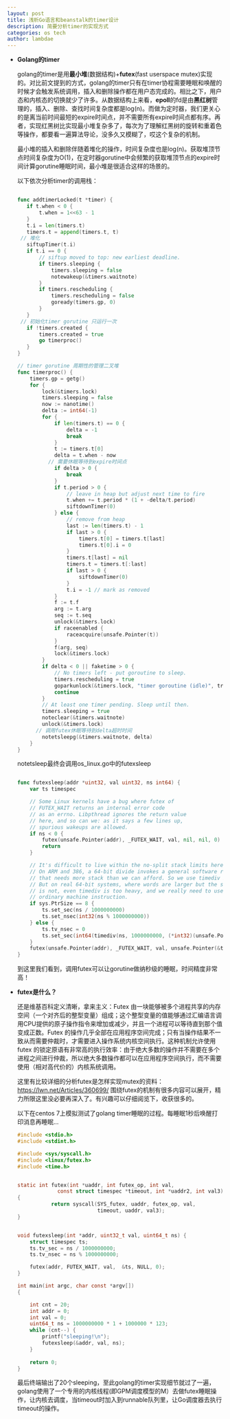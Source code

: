 ```yaml
---
layout: post
title: 浅析Go语言和beanstalk的timer设计
description: 简要分析timer的实现方式
categories: os tech
author: lambdae
---
```


* **Golang的timer**

    golang的timer是用**最小堆**(数据结构)+**futex**(fast userspace mutex)实现的。对比前文提到的方式，golang的timer只有在timer协程需要睡眠和唤醒的时候才会触发系统调用，插入和删除操作都在用户态完成的。相比之下，用户态和内核态的切换就少了许多。从数据结构上来看，**epoll**的fd是由**黑红树**管理的，插入、删除、查找时间复杂度都是log(n)。而做为定时器，我们更关心的是离当前时间最短的expire时间点，并不需要所有expire时间点都有序。再者，实现红黑树比实现最小堆复杂多了，每次为了理解红黑树的旋转和重着色等操作，都要看一遍算法导论，没多久又模糊了，哎这个复杂的机制。

    最小堆的插入和删除伴随着堆化的操作，时间复杂度也是log(n)。获取堆顶节点时间复杂度为O(1)，在定时器gorutine中会频繁的获取堆顶节点的expire时间计算gorutine睡眠时间，最小堆是很适合这样的场景的。

    以下依次分析timer的调用栈：

     ```go

    func addtimerLocked(t *timer) {
    	if t.when < 0 {
    		t.when = 1<<63 - 1
    	}
    	t.i = len(timers.t)
    	timers.t = append(timers.t, t)
      // 堆化
    	siftupTimer(t.i)
    	if t.i == 0 {
    		// siftup moved to top: new earliest deadline.
    		if timers.sleeping {
    			timers.sleeping = false
    			notewakeup(&timers.waitnote)
    		}
    		if timers.rescheduling {
    			timers.rescheduling = false
    			goready(timers.gp, 0)
    		}
    	}
      // 初始化timer gorutine 只运行一次
    	if !timers.created {
    		timers.created = true
    		go timerproc()
    	}
    }
     ```

    ```go
    // timer gorutine 周期性的管理二叉堆
    func timerproc() {
    	timers.gp = getg()
    	for {
    		lock(&timers.lock)
    		timers.sleeping = false
    		now := nanotime()
    		delta := int64(-1)
    		for {
    			if len(timers.t) == 0 {
    				delta = -1
    				break
    			}
    			t := timers.t[0]
    			delta = t.when - now
              // 需要休眠等待到expire时间点
    			if delta > 0 {
    				break
    			}
    			if t.period > 0 {
    				// leave in heap but adjust next time to fire
    				t.when += t.period * (1 + -delta/t.period)
    				siftdownTimer(0)
    			} else {
    				// remove from heap
    				last := len(timers.t) - 1
    				if last > 0 {
    					timers.t[0] = timers.t[last]
    					timers.t[0].i = 0
    				}
    				timers.t[last] = nil
    				timers.t = timers.t[:last]
    				if last > 0 {
    					siftdownTimer(0)
    				}
    				t.i = -1 // mark as removed
    			}
    			f := t.f
    			arg := t.arg
    			seq := t.seq
    			unlock(&timers.lock)
    			if raceenabled {
    				raceacquire(unsafe.Pointer(t))
    			}
    			f(arg, seq)
    			lock(&timers.lock)
    		}
    		if delta < 0 || faketime > 0 {
    			// No timers left - put goroutine to sleep.
    			timers.rescheduling = true
    			goparkunlock(&timers.lock, "timer goroutine (idle)", traceEvGoBlock, 1)
    			continue
    		}
    		// At least one timer pending. Sleep until then.
    		timers.sleeping = true
    		noteclear(&timers.waitnote)
    		unlock(&timers.lock)
          // 调用futex休眠等待到delta超时时间
    		notetsleepg(&timers.waitnote, delta)
    	}
	}
	```

    notetsleep最终会调用os_linux.go中的futexsleep

    ```go

    func futexsleep(addr *uint32, val uint32, ns int64) {
    	var ts timespec

    	// Some Linux kernels have a bug where futex of
    	// FUTEX_WAIT returns an internal error code
    	// as an errno. Libpthread ignores the return value
    	// here, and so can we: as it says a few lines up,
    	// spurious wakeups are allowed.
    	if ns < 0 {
    		futex(unsafe.Pointer(addr), _FUTEX_WAIT, val, nil, nil, 0)
    		return
    	}

    	// It's difficult to live within the no-split stack limits here.
    	// On ARM and 386, a 64-bit divide invokes a general software routine
    	// that needs more stack than we can afford. So we use timediv instead.
    	// But on real 64-bit systems, where words are larger but the stack limit
    	// is not, even timediv is too heavy, and we really need to use just an
    	// ordinary machine instruction.
    	if sys.PtrSize == 8 {
    		ts.set_sec(ns / 1000000000)
    		ts.set_nsec(int32(ns % 1000000000))
    	} else {
    		ts.tv_nsec = 0
    		ts.set_sec(int64(timediv(ns, 1000000000, (*int32)(unsafe.Pointer(&ts.tv_nsec)))))
    	}
    	futex(unsafe.Pointer(addr), _FUTEX_WAIT, val, unsafe.Pointer(&ts), nil, 0)
    }
    ```

    到这里我们看到，调用futex可以让gorutine做纳秒级的睡眠，时间精度非常高！

* **futex是什么？**

    还是维基百科定义清晰，拿来主义：Futex 由一块能够被多个进程共享的内存空间（一个对齐后的整型变量）组成；这个整型变量的值能够通过汇编语言调用CPU提供的原子操作指令来增加或减少，并且一个进程可以等待直到那个值变成正数。Futex 的操作几乎全部在应用程序空间完成；只有当操作结果不一致从而需要仲裁时，才需要进入操作系统内核空间执行。这种机制允许使用 futex 的锁定原语有非常高的执行效率：由于绝大多数的操作并不需要在多个进程之间进行仲裁，所以绝大多数操作都可以在应用程序空间执行，而不需要使用（相对高代价的）内核系统调用。

    这里有比较详细的分析futex是怎样实现mutex的资料：https://lwn.net/Articles/360699/ 围绕futex的机制有很多内容可以展开，精力所限这里没必要再深入了。有兴趣可以仔细阅览下，收获很多的。


    以下在centos 7上模拟测试了golang timer睡眠的过程。每睡眠1秒后唤醒打印消息再睡眠...

    ```c
    #include <stdio.h>
    #include <stdint.h>

    #include <sys/syscall.h>
    #include <linux/futex.h>
    #include <time.h>


    static int futex(int *uaddr, int futex_op, int val,
                 const struct timespec *timeout, int *uaddr2, int val3) 
    {
               return syscall(SYS_futex, uaddr, futex_op, val,
                              timeout, uaddr, val3);
    }


    void futexsleep(int *addr, uint32_t val, uint64_t ns) {
    	struct timespec ts;
    	ts.tv_sec = ns / 1000000000;
    	ts.tv_nsec = ns % 1000000000;

    	futex(addr, FUTEX_WAIT, val,  &ts, NULL, 0);
    }

    int main(int argc, char const *argv[])
    {

    	int cnt = 20;
    	int addr = 0;
    	int val = 0;
    	uint64_t ns = 1000000000 * 1 + 1000000 * 123;
    	while (cnt--) {
    		printf("sleeping!\n");
    		futexsleep(&addr, val, ns);
    	}
    	
    	return 0;
    }
    ```

    最后终端输出了20个sleeping，至此golang的timer实现细节就过了一遍，golang使用了一个专用的内核线程(即GPM调度模型的M）去做futex睡眠操作，让内核去调度，当timeout时加入到runnable队列里，让Go调度器去执行timeout的操作。

